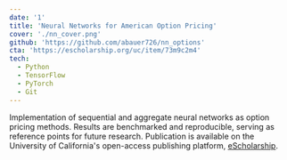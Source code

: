 ```yaml
---
date: '1'
title: 'Neural Networks for American Option Pricing'
cover: './nn_cover.png'
github: 'https://github.com/abauer726/nn_options'
cta: 'https://escholarship.org/uc/item/73m9c2m4'
tech:
  - Python
  - TensorFlow
  - PyTorch
  - Git
---
```


Implementation of sequential and aggregate neural networks as option pricing methods. Results are benchmarked and reproducible, serving as reference points for future research. Publication is available on the University of California's open-access publishing platform, [eScholarship](https://escholarship.org/uc/item/73m9c2m4).

